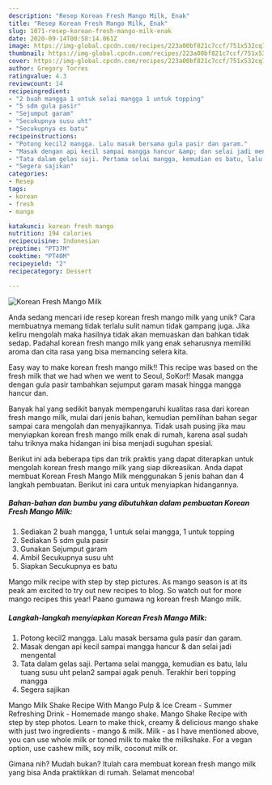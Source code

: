 ```yaml
---
description: "Resep Korean Fresh Mango Milk, Enak"
title: "Resep Korean Fresh Mango Milk, Enak"
slug: 1071-resep-korean-fresh-mango-milk-enak
date: 2020-09-14T00:58:14.061Z
image: https://img-global.cpcdn.com/recipes/223a00bf821c7ccf/751x532cq70/korean-fresh-mango-milk-foto-resep-utama.jpg
thumbnail: https://img-global.cpcdn.com/recipes/223a00bf821c7ccf/751x532cq70/korean-fresh-mango-milk-foto-resep-utama.jpg
cover: https://img-global.cpcdn.com/recipes/223a00bf821c7ccf/751x532cq70/korean-fresh-mango-milk-foto-resep-utama.jpg
author: Gregory Torres
ratingvalue: 4.3
reviewcount: 14
recipeingredient:
- "2 buah mangga 1 untuk selai mangga 1 untuk topping"
- "5 sdm gula pasir"
- "Sejumput garam"
- "Secukupnya susu uht"
- "Secukupnya es batu"
recipeinstructions:
- "Potong kecil2 mangga. Lalu masak bersama gula pasir dan garam."
- "Masak dengan api kecil sampai mangga hancur &amp; dan selai jadi mengental"
- "Tata dalam gelas saji. Pertama selai mangga, kemudian es batu, lalu tuang susu uht pelan2 sampai agak penuh. Terakhir beri topping mangga"
- "Segera sajikan"
categories:
- Resep
tags:
- korean
- fresh
- mango

katakunci: korean fresh mango 
nutrition: 194 calories
recipecuisine: Indonesian
preptime: "PT37M"
cooktime: "PT40M"
recipeyield: "2"
recipecategory: Dessert

---
```



![Korean Fresh Mango Milk](https://img-global.cpcdn.com/recipes/223a00bf821c7ccf/751x532cq70/korean-fresh-mango-milk-foto-resep-utama.jpg)

Anda sedang mencari ide resep korean fresh mango milk yang unik? Cara membuatnya memang tidak terlalu sulit namun tidak gampang juga. Jika keliru mengolah maka hasilnya tidak akan memuaskan dan bahkan tidak sedap. Padahal korean fresh mango milk yang enak seharusnya memiliki aroma dan cita rasa yang bisa memancing selera kita.

Easy way to make korean fresh mango milk!! This recipe was based on the fresh milk that we had when we went to Seoul, SoKor!! Masak mangga dengan gula pasir tambahkan sejumput garam masak hingga mangga hancur dan.

Banyak hal yang sedikit banyak mempengaruhi kualitas rasa dari korean fresh mango milk, mulai dari jenis bahan, kemudian pemilihan bahan segar sampai cara mengolah dan menyajikannya. Tidak usah pusing jika mau menyiapkan korean fresh mango milk enak di rumah, karena asal sudah tahu triknya maka hidangan ini bisa menjadi suguhan spesial.


Berikut ini ada beberapa tips dan trik praktis yang dapat diterapkan untuk mengolah korean fresh mango milk yang siap dikreasikan. Anda dapat membuat Korean Fresh Mango Milk menggunakan 5 jenis bahan dan 4 langkah pembuatan. Berikut ini cara untuk menyiapkan hidangannya.

<!--inarticleads1-->

##### Bahan-bahan dan bumbu yang dibutuhkan dalam pembuatan Korean Fresh Mango Milk:

1. Sediakan 2 buah mangga, 1 untuk selai mangga, 1 untuk topping
1. Sediakan 5 sdm gula pasir
1. Gunakan Sejumput garam
1. Ambil Secukupnya susu uht
1. Siapkan Secukupnya es batu


Mango milk recipe with step by step pictures. As mango season is at its peak am excited to try out new recipes to blog. So watch out for more mango recipes this year! Paano gumawa ng korean fresh Mango milk. 

<!--inarticleads2-->

##### Langkah-langkah menyiapkan Korean Fresh Mango Milk:

1. Potong kecil2 mangga. Lalu masak bersama gula pasir dan garam.
1. Masak dengan api kecil sampai mangga hancur &amp; dan selai jadi mengental
1. Tata dalam gelas saji. Pertama selai mangga, kemudian es batu, lalu tuang susu uht pelan2 sampai agak penuh. Terakhir beri topping mangga
1. Segera sajikan


Mango Milk Shake Recipe With Mango Pulp &amp; Ice Cream - Summer Refreshing Drink - Homemade mango shake. Mango Shake Recipe with step by step photos. Learn to make thick, creamy &amp; delicious mango shake with just two ingredients - mango &amp; milk. Milk - as I have mentioned above, you can use whole milk or toned milk to make the milkshake. For a vegan option, use cashew milk, soy milk, coconut milk or. 

Gimana nih? Mudah bukan? Itulah cara membuat korean fresh mango milk yang bisa Anda praktikkan di rumah. Selamat mencoba!
